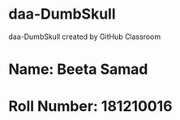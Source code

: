 # daa-DumbSkull
daa-DumbSkull created by GitHub Classroom

# Name: Beeta Samad
# Roll Number: 181210016
